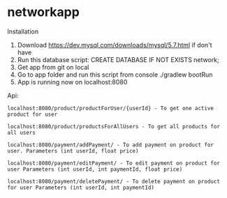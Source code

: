 # networkapp
Installation
1. Download https://dev.mysql.com/downloads/mysql/5.7.html if don't have
2. Run this database script:
	CREATE DATABASE IF NOT EXISTS network;
3. Get app from git on local
4. Go to app folder and run this script from console
		./gradlew bootRun
5. App is running now on localhost:8080

Api:
	
	localhost:8080/product/productForUser/{userId} - To get one active product for user
	
	localhost:8080/product/productsForAllUsers - To get all products for all users
	
	localhost:8080/payment/addPayment/ - To add payment on product for user. Parameters (int userId, float price)
	
	localhost:8080/payment/editPayment/ - To edit payment on product for user Parameters (int userId, int paymentId, float price)
	
	localhost:8080/payment/deletePayment/ - To delete payment on product for user Parameters (int userId, int paymentId)
